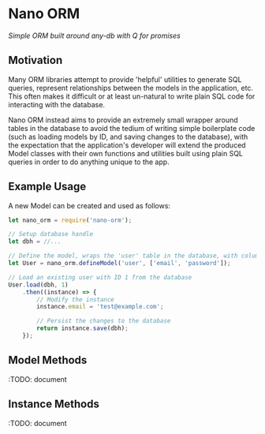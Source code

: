 # Nano ORM

_Simple ORM built around any-db with Q for promises_

## Motivation

Many ORM libraries attempt to provide 'helpful' utilities to generate SQL queries, represent relationships between the models in the application, etc. This often makes it difficult or at least un-natural to write plain SQL code for interacting with the database.

Nano ORM instead aims to provide an extremely small wrapper around tables in the database to avoid the tedium of writing simple boilerplate code (such as loading models by ID, and saving changes to the database), with the expectation that the application's developer will extend the produced Model classes with their own functions and utilities built using plain SQL queries in order to do anything unique to the app.

## Example Usage

A new Model can be created and used as follows:

```javascript
let nano_orm = require('nano-orm');

// Setup database handle
let dbh = //...

// Define the model, wraps the 'user' table in the database, with columns 'email' and 'password'
let User = nano_orm.defineModel('user', ['email', 'password']);

// Load an existing user with ID 1 from the database
User.load(dbh, 1)
	.then((instance) => {
		// Modify the instance
		instance.email = 'test@example.com';

		// Persist the changes to the database
		return instance.save(dbh);
	});
```

## Model Methods

:TODO: document

## Instance Methods

:TODO: document
